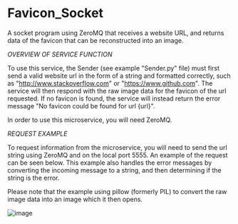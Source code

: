 # Favicon_Socket
A socket program using ZeroMQ that receives a website URL, and returns data of the favicon that can be reconstructed into an image. 

*OVERVIEW OF SERVICE FUNCTION*

To use this service, the Sender (see example "Sender.py" file) must first send a valid website url in the form of a string and formatted correctly, 
such as "http://www.stackoverflow.com" or "https://www.github.com". The service will then respond with the raw image data for the favicon of the 
url requested. If no favicon is found, the service will instead return the error message "No favicon could be found for url {url}". 

In order to use this microservice, you will need ZeroMQ.

 *REQUEST EXAMPLE*
 
To request information from the microservice, you will need to send the url string using ZeroMQ and on the local port 5555. An example of the request
can be seen below. This example also handles the error messages by converting the incoming message to a string, and then determining if the string is 
the error.

Please note that the example using pillow (formerly PIL) to convert the raw image data into an image which it then opens. 
 
![image](https://user-images.githubusercontent.com/86168279/218640555-0688ef88-7062-4019-8437-49e0bd864508.png)
